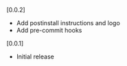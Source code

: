 [0.0.2]

- Add postinstall instructions and logo
- Add pre-commit hooks

[0.0.1]

- Initial release
